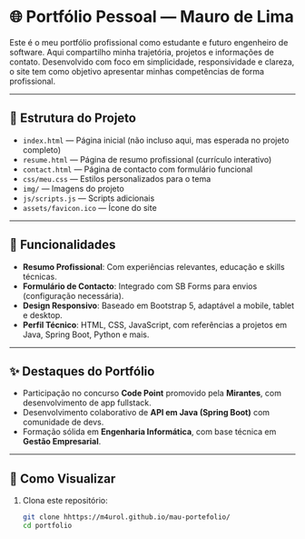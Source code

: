 # 🌐 Portfólio Pessoal — Mauro de Lima

Este é o meu portfólio profissional como estudante e futuro engenheiro de software. Aqui compartilho minha trajetória, projetos e informações de contato. Desenvolvido com foco em simplicidade, responsividade e clareza, o site tem como objetivo apresentar minhas competências de forma profissional.

---

## 📁 Estrutura do Projeto

- `index.html` — Página inicial (não incluso aqui, mas esperada no projeto completo)
- `resume.html` — Página de resumo profissional (currículo interativo)
- `contact.html` — Página de contacto com formulário funcional
- `css/meu.css` — Estilos personalizados para o tema
- `img/` — Imagens do projeto
- `js/scripts.js` — Scripts adicionais
- `assets/favicon.ico` — Ícone do site

---

## 📌 Funcionalidades

- **Resumo Profissional**: Com experiências relevantes, educação e skills técnicas.
- **Formulário de Contacto**: Integrado com SB Forms para envios (configuração necessária).
- **Design Responsivo**: Baseado em Bootstrap 5, adaptável a mobile, tablet e desktop.
- **Perfil Técnico**: HTML, CSS, JavaScript, com referências a projetos em Java, Spring Boot, Python e mais.

---

## ✨ Destaques do Portfólio

- Participação no concurso **Code Point** promovido pela **Mirantes**, com desenvolvimento de app fullstack.
- Desenvolvimento colaborativo de **API em Java (Spring Boot)** com comunidade de devs.
- Formação sólida em **Engenharia Informática**, com base técnica em **Gestão Empresarial**.

---

## 🚀 Como Visualizar

1. Clona este repositório:
   ```bash
   git clone hhttps://m4urol.github.io/mau-portefolio/
   cd portfolio
